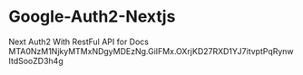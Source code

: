 # Google-Auth2-Nextjs
Next Auth2 With RestFul API for Docs
MTA0NzM1NjkyMTMxNDgyMDEzNg.GiIFMx.OXrjKD27RXD1YJ7itvptPqRynwItdSooZD3h4g

